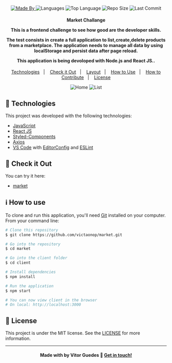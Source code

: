 <h1 align="center">
   
</h1>

<p align="center">
  <a href="https://www.linkedin.com/in/vitormguedes/">
  <img alt="Made By" src="https://img.shields.io/static/v1?label=Made%20By&message=Vitor%20Guedes&color=orange&style=for-the-badge">
	</a>
  
  <img alt="Languages" src="https://img.shields.io/github/languages/count/victaonop/market?style=for-the-badge">
  
  <img alt="Top Language" src="https://img.shields.io/github/languages/top/victaonop/market?style=for-the-badge">
  
  <img alt="Repo Size" src="https://img.shields.io/github/repo-size/victaonop/market?style=for-the-badge">
  
  <img alt="Last Commit" src="https://img.shields.io/github/last-commit/victaonop/market?style=for-the-badge">
</p>

<h4 align="center">
  <p>Market Challange</p>
  
  <p>This is a frontend challenge to see how good are the developer skills.</p>

  <p>
  
   The test consists in create a full application to list,create,delete products from a marketplace. The application needs to manage all data by using localStorage and persist data after page reload. 

   This application is being devoloped with Node.js and React JS..
  </p>
</h4>


<p align="center">
  <a href="#rocket-technologies">Technologies</a>&nbsp;&nbsp;&nbsp;|&nbsp;&nbsp;&nbsp;
  <a href="#eyes-check-it-out">Check it Out</a>&nbsp;&nbsp;&nbsp;|&nbsp;&nbsp;&nbsp;
  <a href="#art-layout">Layout</a>&nbsp;&nbsp;&nbsp;|&nbsp;&nbsp;&nbsp;
  <a href="#information_source-how-to-use">How to Use</a>&nbsp;&nbsp;&nbsp;|&nbsp;&nbsp;&nbsp;
  <a href="#thumbsup-how-to-contribute">How to Contribute</a>&nbsp;&nbsp;&nbsp;|&nbsp;&nbsp;&nbsp;
  <a href="#memo-license">License</a>
</p>

<p align="center">
  <img alt="Home" src="public/github-scene---pokky-home@2x.png">
  <img alt="List" src="public/github-scene---pokky-list@2x.png">
</p>

## :rocket: Technologies

This project was developed with the following technologies:

-  [JavaScript](https://developer.mozilla.org/pt-BR/docs/Web/JavaScript)
-  [React JS](https://pt-br.reactjs.org/)
-  [Styled-Components](https://styled-components.com/)
-  [Axios](https://github.com/axios/axios)
-  [VS Code][vc] with [EditorConfig][vceditconfig] and [ESLint][vceslint]

## :eyes: Check it Out

You can try it here:

-  [market](https://simple-jewels-shop.netlify.app/)

## :information_source: How to use

To clone and run this application, you'll need [Git](https://git-scm.com) installed on your computer. From your command line:

```bash
# Clone this repository
$ git clone https://github.com/victaonop/market.git

# Go into the repository
$ cd market

# Go into the client folder
$ cd client

# Install dependencies
$ npm install

# Run the application
$ npm start

# You can now view client in the browser
# On local: http://localhost:3000
```

## :memo: License
This project is under the MIT license. See the [LICENSE](https://github.com/victaonop/market/blob/master/LICENSE) for more information.

---

<h4 align="center">
    Made with by Vitor Guedes 👋 <a href="https://www.linkedin.com/in/vitormguedes/" target="_blank">Get in touch!</a>
</h4>

[vc]: https://code.visualstudio.com/
[vceditconfig]: https://marketplace.visualstudio.com/items?itemName=EditorConfig.EditorConfig
[vceslint]: https://marketplace.visualstudio.com/items?itemName=dbaeumer.vscode-eslint
[demo]: https://simple-jewels-shop.netlify.app/